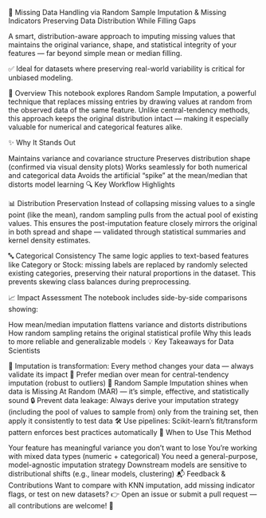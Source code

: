 🎲 Missing Data Handling via Random Sample Imputation & Missing Indicators
Preserving Data Distribution While Filling Gaps

A smart, distribution-aware approach to imputing missing values that maintains the original variance, shape, and statistical integrity of your features — far beyond simple mean or median filling.

✅ Ideal for datasets where preserving real-world variability is critical for unbiased modeling.

📌 Overview
This notebook explores Random Sample Imputation, a powerful technique that replaces missing entries by drawing values at random from the observed data of the same feature. Unlike central-tendency methods, this approach keeps the original distribution intact — making it especially valuable for numerical and categorical features alike.

✨ Why It Stands Out

Maintains variance and covariance structure
Preserves distribution shape (confirmed via visual density plots)
Works seamlessly for both numerical and categorical data
Avoids the artificial “spike” at the mean/median that distorts model learning
🔍 Key Workflow Highlights

📊 Distribution Preservation
Instead of collapsing missing values to a single point (like the mean), random sampling pulls from the actual pool of existing values. This ensures the post-imputation feature closely mirrors the original in both spread and shape — validated through statistical summaries and kernel density estimates.

🔤 Categorical Consistency
The same logic applies to text-based features like Category or Stock: missing labels are replaced by randomly selected existing categories, preserving their natural proportions in the dataset. This prevents skewing class balances during preprocessing.

📈 Impact Assessment
The notebook includes side-by-side comparisons showing:

How mean/median imputation flattens variance and distorts distributions
How random sampling retains the original statistical profile
Why this leads to more reliable and generalizable models
💡 Key Takeaways for Data Scientists

🧪 Imputation is transformation: Every method changes your data — always validate its impact
📏 Prefer median over mean for central-tendency imputation (robust to outliers)
🎯 Random Sample Imputation shines when data is Missing At Random (MAR) — it’s simple, effective, and statistically sound
🔒 Prevent data leakage: Always derive your imputation strategy (including the pool of values to sample from) only from the training set, then apply it consistently to test data
🛠️ Use pipelines: Scikit-learn’s fit/transform pattern enforces best practices automatically
🚀 When to Use This Method

Your feature has meaningful variance you don’t want to lose
You’re working with mixed data types (numeric + categorical)
You need a general-purpose, model-agnostic imputation strategy
Downstream models are sensitive to distributional shifts (e.g., linear models, clustering)
📬 Feedback & Contributions
Want to compare with KNN imputation, add missing indicator flags, or test on new datasets?
👉 Open an issue or submit a pull request — all contributions are welcome! 🤝
